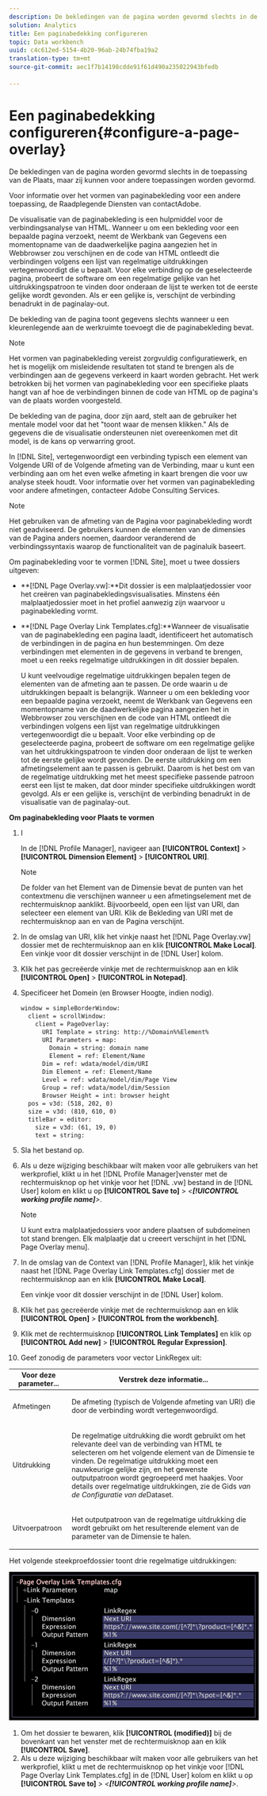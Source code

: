 ```yaml
---
description: De bekledingen van de pagina worden gevormd slechts in de toepassing van de Plaats, maar zij kunnen voor andere toepassingen worden gevormd.
solution: Analytics
title: Een paginabedekking configureren
topic: Data workbench
uuid: c4c612ed-5154-4b20-96ab-24b74fba19a2
translation-type: tm+mt
source-git-commit: aec1f7b14198cdde91f61d490a235022943bfedb

---
```



# Een paginabedekking configureren{#configure-a-page-overlay}

De bekledingen van de pagina worden gevormd slechts in de toepassing van de Plaats, maar zij kunnen voor andere toepassingen worden gevormd.

Voor informatie over het vormen van paginabekleding voor een andere toepassing, de Raadplegende Diensten van contactAdobe.

De visualisatie van de paginabekleding is een hulpmiddel voor de verbindingsanalyse van HTML. Wanneer u om een bekleding voor een bepaalde pagina verzoekt, neemt de Werkbank van Gegevens een momentopname van de daadwerkelijke pagina aangezien het in Webbrowser zou verschijnen en de code van HTML ontleedt die verbindingen volgens een lijst van regelmatige uitdrukkingen vertegenwoordigt die u bepaalt. Voor elke verbinding op de geselecteerde pagina, probeert de software om een regelmatige gelijke van het uitdrukkingspatroon te vinden door onderaan de lijst te werken tot de eerste gelijke wordt gevonden. Als er een gelijke is, verschijnt de verbinding benadrukt in de paginalay-out.

De bekleding van de pagina toont gegevens slechts wanneer u een kleurenlegende aan de werkruimte toevoegt die de paginabekleding bevat.

>[!NOTE]
>
>Het vormen van paginabekleding vereist zorgvuldig configuratiewerk, en het is mogelijk om misleidende resultaten tot stand te brengen als de verbindingen aan de gegevens verkeerd in kaart worden gebracht. Het werk betrokken bij het vormen van paginabekleding voor een specifieke plaats hangt van af hoe de verbindingen binnen de code van HTML op de pagina&#39;s van de plaats worden voorgesteld.

De bekleding van de pagina, door zijn aard, stelt aan de gebruiker het mentale model voor dat het &quot;toont waar de mensen klikken.&quot; Als de gegevens die de visualisatie ondersteunen niet overeenkomen met dit model, is de kans op verwarring groot.

In [!DNL Site], vertegenwoordigt een verbinding typisch een element van Volgende URI of de Volgende afmeting van de Verbinding, maar u kunt een verbinding aan om het even welke afmeting in kaart brengen die voor uw analyse steek houdt. Voor informatie over het vormen van paginabekleding voor andere afmetingen, contacteer Adobe Consulting Services.

>[!NOTE]
>
>Het gebruiken van de afmeting van de Pagina voor paginabekleding wordt niet geadviseerd. De gebruikers kunnen de elementen van de dimensies van de Pagina anders noemen, daardoor veranderend de verbindingssyntaxis waarop de functionaliteit van de paginaluik baseert.

Om paginabekleding voor te vormen [!DNL Site], moet u twee dossiers uitgeven:

* **[!DNL Page Overlay.vw]:**Dit dossier is een malplaatjedossier voor het creëren van paginabekledingsvisualisaties. Minstens één malplaatjedossier moet in het profiel aanwezig zijn waarvoor u paginabekleding vormt.
* **[!DNL Page Overlay Link Templates.cfg]:**Wanneer de visualisatie van de paginabekleding een pagina laadt, identificeert het automatisch de verbindingen in de pagina en hun bestemmingen. Om deze verbindingen met elementen in de gegevens in verband te brengen, moet u een reeks regelmatige uitdrukkingen in dit dossier bepalen.

   U kunt veelvoudige regelmatige uitdrukkingen bepalen tegen de elementen van de afmeting aan te passen. De orde waarin u de uitdrukkingen bepaalt is belangrijk. Wanneer u om een bekleding voor een bepaalde pagina verzoekt, neemt de Werkbank van Gegevens een momentopname van de daadwerkelijke pagina aangezien het in Webbrowser zou verschijnen en de code van HTML ontleedt die verbindingen volgens een lijst van regelmatige uitdrukkingen vertegenwoordigt die u bepaalt. Voor elke verbinding op de geselecteerde pagina, probeert de software om een regelmatige gelijke van het uitdrukkingspatroon te vinden door onderaan de lijst te werken tot de eerste gelijke wordt gevonden. De eerste uitdrukking om een afmetingselement aan te passen is gebruikt. Daarom is het best om van de regelmatige uitdrukking met het meest specifieke passende patroon eerst een lijst te maken, dat door minder specifieke uitdrukkingen wordt gevolgd. Als er een gelijke is, verschijnt de verbinding benadrukt in de visualisatie van de paginalay-out.

**Om paginabekleding voor Plaats te vormen**

1. I

   In de [!DNL Profile Manager], navigeer aan **[!UICONTROL Context]** > **[!UICONTROL Dimension Element]** > **[!UICONTROL URI]**.

   >[!NOTE]
   >
   >De folder van het Element van de Dimensie bevat de punten van het contextmenu die verschijnen wanneer u een afmetingselement met de rechtermuisknop aanklikt. Bijvoorbeeld, open een lijst van URI, dan selecteer een element van URI. Klik de Bekleding van URI met de rechtermuisknop aan en van de Pagina verschijnt.

1. In de omslag van URI, klik het vinkje naast het [!DNL Page Overlay.vw] dossier met de rechtermuisknop aan en klik **[!UICONTROL Make Local]**. Een vinkje voor dit dossier verschijnt in de [!DNL User] kolom.
1. Klik het pas gecreëerde vinkje met de rechtermuisknop aan en klik **[!UICONTROL Open]** > **[!UICONTROL in Notepad]**.
1. Specificeer het Domein (en Browser Hoogte, indien nodig).

   ```
   window = simpleBorderWindow: 
     client = scrollWindow: 
       client = PageOverlay: 
         URI Template = string: http://%Domain%%Element%
         URI Parameters = map: 
           Domain = string: domain name
           Element = ref: Element/Name
         Dim = ref: wdata/model/dim/URI
         Dim Element = ref: Element/Name
         Level = ref: wdata/model/dim/Page View
         Group = ref: wdata/model/dim/Session
         Browser Height = int: browser height
     pos = v3d: (518, 202, 0)
     size = v3d: (810, 610, 0)
     titleBar = editor: 
       size = v3d: (61, 19, 0)
       text = string: 
   ```

1. Sla het bestand op.
1. Als u deze wijziging beschikbaar wilt maken voor alle gebruikers van het werkprofiel, klikt u in het [!DNL Profile Manager]venster met de rechtermuisknop op het vinkje voor het [!DNL .vw] bestand in de [!DNL User] kolom en klikt u op **[!UICONTROL Save to]** > *&lt;**[!UICONTROL working profile name]**>*.

   >[!NOTE]
   >
   >U kunt extra malplaatjedossiers voor andere plaatsen of subdomeinen tot stand brengen. Elk malplaatje dat u creeert verschijnt in het [!DNL Page Overlay menu].

1. In de omslag van de Context van [!DNL Profile Manager], klik het vinkje naast het [!DNL Page Overlay Link Templates.cfg] dossier met de rechtermuisknop aan en klik **[!UICONTROL Make Local]**.

   Een vinkje voor dit dossier verschijnt in de [!DNL User] kolom.

1. Klik het pas gecreëerde vinkje met de rechtermuisknop aan en klik **[!UICONTROL Open]** > **[!UICONTROL from the workbench]**.
1. Klik met de rechtermuisknop **[!UICONTROL Link Templates]** en klik op **[!UICONTROL Add new]** > **[!UICONTROL Regular Expression]**.
1. Geef zonodig de parameters voor vector LinkRegex uit:

<table id="table_24DD4BB5009542F7BB1DA3318E2E6E2B"> 
 <thead> 
  <tr> 
   <th colname="col1" class="entry"> Voor deze parameter... </th> 
   <th colname="col2" class="entry"> Verstrek deze informatie... </th> 
  </tr>
 </thead>
 <tbody> 
  <tr> 
   <td colname="col1"> <p>Afmetingen </p> </td> 
   <td colname="col2"> <p>De afmeting (typisch de Volgende afmeting van URI) die door de verbinding wordt vertegenwoordigd. </p> </td> 
  </tr> 
  <tr> 
   <td colname="col1"> <p>Uitdrukking </p> </td> 
   <td colname="col2"> <p>De regelmatige uitdrukking die wordt gebruikt om het relevante deel van de verbinding van HTML te selecteren om het volgende element van de Dimensie te vinden. De regelmatige uitdrukking moet een nauwkeurige gelijke zijn, en het gewenste outputpatroon wordt gegroepeerd met haakjes. Voor details over regelmatige uitdrukkingen, zie de Gids <i>van de Configuratie van de</i>Dataset. </p> </td> 
  </tr> 
  <tr> 
   <td colname="col1"> <p>Uitvoerpatroon </p> </td> 
   <td colname="col2"> <p>Het outputpatroon van de regelmatige uitdrukking die wordt gebruikt om het resulterende element van de parameter van de Dimensie te halen. </p> </td> 
  </tr> 
 </tbody> 
</table>

Het volgende steekproefdossier toont drie regelmatige uitdrukkingen:

![](assets/cfg_PageOverlayLinkTemplates_Example.png)

1. Om het dossier te bewaren, klik **[!UICONTROL (modified)]** bij de bovenkant van het venster met de rechtermuisknop aan en klik **[!UICONTROL Save]**.
1. Als u deze wijziging beschikbaar wilt maken voor alle gebruikers van het werkprofiel, klikt u met de rechtermuisknop op het vinkje voor [!DNL Page Overlay Link Templates.cfg] in de [!DNL User] kolom en klikt u op **[!UICONTROL Save to]** > *&lt;**[!UICONTROL working profile name]**>*.

